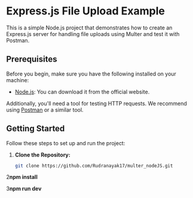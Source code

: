 # Express.js File Upload Example

This is a simple Node.js project that demonstrates how to create an Express.js server for handling file uploads using Multer and test it with Postman.

## Prerequisites

Before you begin, make sure you have the following installed on your machine:

- [Node.js](https://nodejs.org/): You can download it from the official website.

Additionally, you'll need a tool for testing HTTP requests. We recommend using [Postman](https://www.postman.com/) or a similar tool.

## Getting Started

Follow these steps to set up and run the project:

1. **Clone the Repository:**

   ```bash
   git clone https://github.com/Rudranayak17/multer_nodeJS.git

2**npm install**

3**npm run dev**



